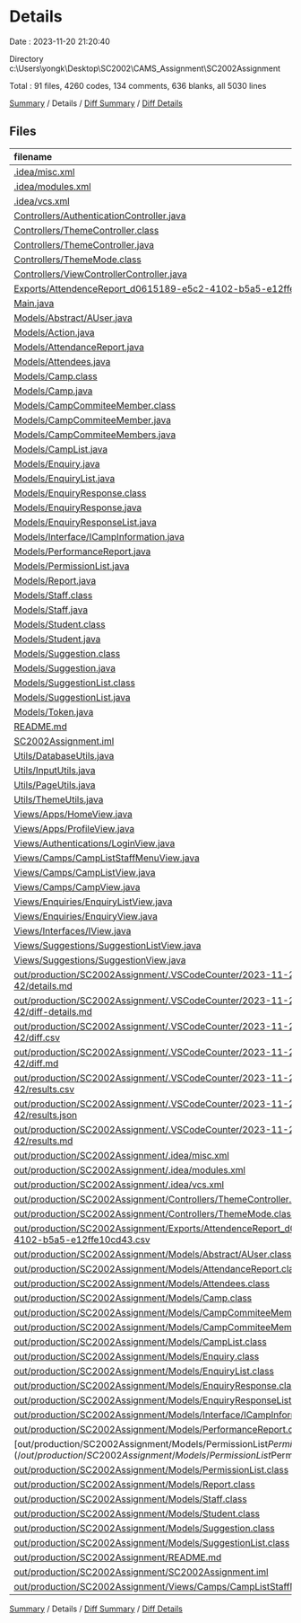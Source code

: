 # Details

Date : 2023-11-20 21:20:40

Directory c:\\Users\\yongk\\Desktop\\SC2002\\CAMS_Assignment\\SC2002Assignment

Total : 91 files,  4260 codes, 134 comments, 636 blanks, all 5030 lines

[Summary](results.md) / Details / [Diff Summary](diff.md) / [Diff Details](diff-details.md)

## Files
| filename | language | code | comment | blank | total |
| :--- | :--- | ---: | ---: | ---: | ---: |
| [.idea/misc.xml](/.idea/misc.xml) | XML | 5 | 0 | 0 | 5 |
| [.idea/modules.xml](/.idea/modules.xml) | XML | 8 | 0 | 0 | 8 |
| [.idea/vcs.xml](/.idea/vcs.xml) | XML | 6 | 0 | 0 | 6 |
| [Controllers/AuthenticationController.java](/Controllers/AuthenticationController.java) | Java | 76 | 9 | 20 | 105 |
| [Controllers/ThemeController.class](/Controllers/ThemeController.class) | Java | 32 | 0 | 0 | 32 |
| [Controllers/ThemeController.java](/Controllers/ThemeController.java) | Java | 44 | 0 | 13 | 57 |
| [Controllers/ThemeMode.class](/Controllers/ThemeMode.class) | Java | 20 | 0 | 0 | 20 |
| [Controllers/ViewControllerController.java](/Controllers/ViewControllerController.java) | Java | 62 | 5 | 10 | 77 |
| [Exports/AttendenceReport_d0615189-e5c2-4102-b5a5-e12ffe10cd43.csv](/Exports/AttendenceReport_d0615189-e5c2-4102-b5a5-e12ffe10cd43.csv) | CSV | 5 | 0 | 1 | 6 |
| [Main.java](/Main.java) | Java | 10 | 21 | 13 | 44 |
| [Models/Abstract/AUser.java](/Models/Abstract/AUser.java) | Java | 22 | 0 | 8 | 30 |
| [Models/Action.java](/Models/Action.java) | Java | 15 | 0 | 5 | 20 |
| [Models/AttendanceReport.java](/Models/AttendanceReport.java) | Java | 54 | 1 | 8 | 63 |
| [Models/Attendees.java](/Models/Attendees.java) | Java | 59 | 0 | 13 | 72 |
| [Models/Camp.class](/Models/Camp.class) | Java | 49 | 0 | 0 | 49 |
| [Models/Camp.java](/Models/Camp.java) | Java | 194 | 18 | 53 | 265 |
| [Models/CampCommiteeMember.class](/Models/CampCommiteeMember.class) | Java | 7 | 0 | 0 | 7 |
| [Models/CampCommiteeMember.java](/Models/CampCommiteeMember.java) | Java | 12 | 1 | 7 | 20 |
| [Models/CampCommiteeMembers.java](/Models/CampCommiteeMembers.java) | Java | 40 | 0 | 12 | 52 |
| [Models/CampList.java](/Models/CampList.java) | Java | 101 | 0 | 29 | 130 |
| [Models/Enquiry.java](/Models/Enquiry.java) | Java | 43 | 2 | 13 | 58 |
| [Models/EnquiryList.java](/Models/EnquiryList.java) | Java | 62 | 5 | 18 | 85 |
| [Models/EnquiryResponse.class](/Models/EnquiryResponse.class) | Java | 14 | 0 | 0 | 14 |
| [Models/EnquiryResponse.java](/Models/EnquiryResponse.java) | Java | 34 | 0 | 8 | 42 |
| [Models/EnquiryResponseList.java](/Models/EnquiryResponseList.java) | Java | 44 | 1 | 11 | 56 |
| [Models/Interface/ICampInformation.java](/Models/Interface/ICampInformation.java) | Java | 13 | 0 | 4 | 17 |
| [Models/PerformanceReport.java](/Models/PerformanceReport.java) | Java | 55 | 0 | 8 | 63 |
| [Models/PermissionList.java](/Models/PermissionList.java) | Java | 46 | 3 | 8 | 57 |
| [Models/Report.java](/Models/Report.java) | Java | 4 | 0 | 2 | 6 |
| [Models/Staff.class](/Models/Staff.class) | Java | 14 | 0 | 0 | 14 |
| [Models/Staff.java](/Models/Staff.java) | Java | 11 | 0 | 6 | 17 |
| [Models/Student.class](/Models/Student.class) | Java | 27 | 0 | 0 | 27 |
| [Models/Student.java](/Models/Student.java) | Java | 16 | 2 | 10 | 28 |
| [Models/Suggestion.class](/Models/Suggestion.class) | Java | 13 | 0 | 0 | 13 |
| [Models/Suggestion.java](/Models/Suggestion.java) | Java | 20 | 0 | 8 | 28 |
| [Models/SuggestionList.class](/Models/SuggestionList.class) | Java | 29 | 0 | 0 | 29 |
| [Models/SuggestionList.java](/Models/SuggestionList.java) | Java | 97 | 2 | 18 | 117 |
| [Models/Token.java](/Models/Token.java) | Java | 27 | 1 | 7 | 35 |
| [README.md](/README.md) | Markdown | 2 | 0 | 2 | 4 |
| [SC2002Assignment.iml](/SC2002Assignment.iml) | XML | 11 | 0 | 0 | 11 |
| [Utils/DatabaseUtils.java](/Utils/DatabaseUtils.java) | Java | 403 | 5 | 79 | 487 |
| [Utils/InputUtils.java](/Utils/InputUtils.java) | Java | 177 | 2 | 13 | 192 |
| [Utils/PageUtils.java](/Utils/PageUtils.java) | Java | 151 | 0 | 43 | 194 |
| [Utils/ThemeUtils.java](/Utils/ThemeUtils.java) | Java | 13 | 0 | 3 | 16 |
| [Views/Apps/HomeView.java](/Views/Apps/HomeView.java) | Java | 54 | 1 | 19 | 74 |
| [Views/Apps/ProfileView.java](/Views/Apps/ProfileView.java) | Java | 60 | 3 | 8 | 71 |
| [Views/Authentications/LoginView.java](/Views/Authentications/LoginView.java) | Java | 67 | 3 | 13 | 83 |
| [Views/Camps/CampListStaffMenuView.java](/Views/Camps/CampListStaffMenuView.java) | Java | 137 | 1 | 22 | 160 |
| [Views/Camps/CampListView.java](/Views/Camps/CampListView.java) | Java | 181 | 2 | 19 | 202 |
| [Views/Camps/CampView.java](/Views/Camps/CampView.java) | Java | 178 | 3 | 21 | 202 |
| [Views/Enquiries/EnquiryListView.java](/Views/Enquiries/EnquiryListView.java) | Java | 95 | 2 | 12 | 109 |
| [Views/Enquiries/EnquiryView.java](/Views/Enquiries/EnquiryView.java) | Java | 96 | 1 | 11 | 108 |
| [Views/Interfaces/IView.java](/Views/Interfaces/IView.java) | Java | 5 | 0 | 3 | 8 |
| [Views/Suggestions/SuggestionListView.java](/Views/Suggestions/SuggestionListView.java) | Java | 128 | 5 | 14 | 147 |
| [Views/Suggestions/SuggestionView.java](/Views/Suggestions/SuggestionView.java) | Java | 49 | 6 | 12 | 67 |
| [out/production/SC2002Assignment/.VSCodeCounter/2023-11-20_00-22-42/details.md](/out/production/SC2002Assignment/.VSCodeCounter/2023-11-20_00-22-42/details.md) | Markdown | 119 | 0 | 6 | 125 |
| [out/production/SC2002Assignment/.VSCodeCounter/2023-11-20_00-22-42/diff-details.md](/out/production/SC2002Assignment/.VSCodeCounter/2023-11-20_00-22-42/diff-details.md) | Markdown | 9 | 0 | 6 | 15 |
| [out/production/SC2002Assignment/.VSCodeCounter/2023-11-20_00-22-42/diff.csv](/out/production/SC2002Assignment/.VSCodeCounter/2023-11-20_00-22-42/diff.csv) | CSV | 2 | 0 | 0 | 2 |
| [out/production/SC2002Assignment/.VSCodeCounter/2023-11-20_00-22-42/diff.md](/out/production/SC2002Assignment/.VSCodeCounter/2023-11-20_00-22-42/diff.md) | Markdown | 12 | 0 | 7 | 19 |
| [out/production/SC2002Assignment/.VSCodeCounter/2023-11-20_00-22-42/results.csv](/out/production/SC2002Assignment/.VSCodeCounter/2023-11-20_00-22-42/results.csv) | CSV | 112 | 0 | 0 | 112 |
| [out/production/SC2002Assignment/.VSCodeCounter/2023-11-20_00-22-42/results.json](/out/production/SC2002Assignment/.VSCodeCounter/2023-11-20_00-22-42/results.json) | JSON | 1 | 0 | 0 | 1 |
| [out/production/SC2002Assignment/.VSCodeCounter/2023-11-20_00-22-42/results.md](/out/production/SC2002Assignment/.VSCodeCounter/2023-11-20_00-22-42/results.md) | Markdown | 49 | 0 | 7 | 56 |
| [out/production/SC2002Assignment/.idea/misc.xml](/out/production/SC2002Assignment/.idea/misc.xml) | XML | 5 | 0 | 0 | 5 |
| [out/production/SC2002Assignment/.idea/modules.xml](/out/production/SC2002Assignment/.idea/modules.xml) | XML | 8 | 0 | 0 | 8 |
| [out/production/SC2002Assignment/.idea/vcs.xml](/out/production/SC2002Assignment/.idea/vcs.xml) | XML | 6 | 0 | 0 | 6 |
| [out/production/SC2002Assignment/Controllers/ThemeController.class](/out/production/SC2002Assignment/Controllers/ThemeController.class) | Java | 31 | 0 | 0 | 31 |
| [out/production/SC2002Assignment/Controllers/ThemeMode.class](/out/production/SC2002Assignment/Controllers/ThemeMode.class) | Java | 16 | 0 | 0 | 16 |
| [out/production/SC2002Assignment/Exports/AttendenceReport_d0615189-e5c2-4102-b5a5-e12ffe10cd43.csv](/out/production/SC2002Assignment/Exports/AttendenceReport_d0615189-e5c2-4102-b5a5-e12ffe10cd43.csv) | CSV | 5 | 0 | 1 | 6 |
| [out/production/SC2002Assignment/Models/Abstract/AUser.class](/out/production/SC2002Assignment/Models/Abstract/AUser.class) | Java | 9 | 0 | 0 | 9 |
| [out/production/SC2002Assignment/Models/AttendanceReport.class](/out/production/SC2002Assignment/Models/AttendanceReport.class) | Java | 55 | 0 | 0 | 55 |
| [out/production/SC2002Assignment/Models/Attendees.class](/out/production/SC2002Assignment/Models/Attendees.class) | Java | 39 | 0 | 0 | 39 |
| [out/production/SC2002Assignment/Models/Camp.class](/out/production/SC2002Assignment/Models/Camp.class) | Java | 58 | 29 | 0 | 87 |
| [out/production/SC2002Assignment/Models/CampCommiteeMember.class](/out/production/SC2002Assignment/Models/CampCommiteeMember.class) | Java | 10 | 0 | 0 | 10 |
| [out/production/SC2002Assignment/Models/CampCommiteeMembers.class](/out/production/SC2002Assignment/Models/CampCommiteeMembers.class) | Java | 28 | 0 | 0 | 28 |
| [out/production/SC2002Assignment/Models/CampList.class](/out/production/SC2002Assignment/Models/CampList.class) | Java | 92 | 0 | 0 | 92 |
| [out/production/SC2002Assignment/Models/Enquiry.class](/out/production/SC2002Assignment/Models/Enquiry.class) | Java | 11 | 0 | 0 | 11 |
| [out/production/SC2002Assignment/Models/EnquiryList.class](/out/production/SC2002Assignment/Models/EnquiryList.class) | Java | 42 | 0 | 0 | 42 |
| [out/production/SC2002Assignment/Models/EnquiryResponse.class](/out/production/SC2002Assignment/Models/EnquiryResponse.class) | Java | 10 | 0 | 0 | 10 |
| [out/production/SC2002Assignment/Models/EnquiryResponseList.class](/out/production/SC2002Assignment/Models/EnquiryResponseList.class) | Java | 36 | 0 | 0 | 36 |
| [out/production/SC2002Assignment/Models/Interface/ICampInformation.class](/out/production/SC2002Assignment/Models/Interface/ICampInformation.class) | Java | 6 | 0 | 0 | 6 |
| [out/production/SC2002Assignment/Models/PerformanceReport.class](/out/production/SC2002Assignment/Models/PerformanceReport.class) | Java | 59 | 0 | 0 | 59 |
| [out/production/SC2002Assignment/Models/PermissionList$PermissionType.class](/out/production/SC2002Assignment/Models/PermissionList$PermissionType.class) | Java | 24 | 0 | 0 | 24 |
| [out/production/SC2002Assignment/Models/PermissionList.class](/out/production/SC2002Assignment/Models/PermissionList.class) | Java | 12 | 0 | 0 | 12 |
| [out/production/SC2002Assignment/Models/Report.class](/out/production/SC2002Assignment/Models/Report.class) | Java | 6 | 0 | 0 | 6 |
| [out/production/SC2002Assignment/Models/Staff.class](/out/production/SC2002Assignment/Models/Staff.class) | Java | 9 | 0 | 0 | 9 |
| [out/production/SC2002Assignment/Models/Student.class](/out/production/SC2002Assignment/Models/Student.class) | Java | 7 | 0 | 0 | 7 |
| [out/production/SC2002Assignment/Models/Suggestion.class](/out/production/SC2002Assignment/Models/Suggestion.class) | Java | 12 | 0 | 0 | 12 |
| [out/production/SC2002Assignment/Models/SuggestionList.class](/out/production/SC2002Assignment/Models/SuggestionList.class) | Java | 76 | 0 | 0 | 76 |
| [out/production/SC2002Assignment/README.md](/out/production/SC2002Assignment/README.md) | Markdown | 2 | 0 | 2 | 4 |
| [out/production/SC2002Assignment/SC2002Assignment.iml](/out/production/SC2002Assignment/SC2002Assignment.iml) | XML | 11 | 0 | 0 | 11 |
| [out/production/SC2002Assignment/Views/Camps/CampListStaffMenuView.class](/out/production/SC2002Assignment/Views/Camps/CampListStaffMenuView.class) | Java | 74 | 0 | 0 | 74 |

[Summary](results.md) / Details / [Diff Summary](diff.md) / [Diff Details](diff-details.md)